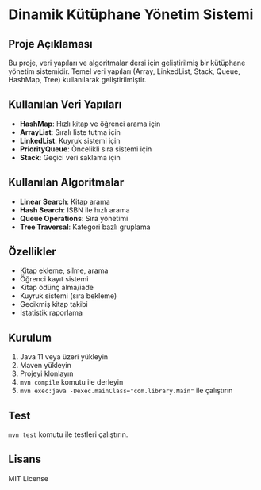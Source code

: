 # Dinamik Kütüphane Yönetim Sistemi

## Proje Açıklaması
Bu proje, veri yapıları ve algoritmalar dersi için geliştirilmiş bir kütüphane yönetim sistemidir. Temel veri yapıları (Array, LinkedList, Stack, Queue, HashMap, Tree) kullanılarak geliştirilmiştir.

## Kullanılan Veri Yapıları
- **HashMap**: Hızlı kitap ve öğrenci arama için
- **ArrayList**: Sıralı liste tutma için
- **LinkedList**: Kuyruk sistemi için
- **PriorityQueue**: Öncelikli sıra sistemi için
- **Stack**: Geçici veri saklama için

## Kullanılan Algoritmalar
- **Linear Search**: Kitap arama
- **Hash Search**: ISBN ile hızlı arama
- **Queue Operations**: Sıra yönetimi
- **Tree Traversal**: Kategori bazlı gruplama

## Özellikler
- Kitap ekleme, silme, arama
- Öğrenci kayıt sistemi
- Kitap ödünç alma/iade
- Kuyruk sistemi (sıra bekleme)
- Gecikmiş kitap takibi
- İstatistik raporlama

## Kurulum
1. Java 11 veya üzeri yükleyin
2. Maven yükleyin
3. Projeyi klonlayın
4. `mvn compile` komutu ile derleyin
5. `mvn exec:java -Dexec.mainClass="com.library.Main"` ile çalıştırın

## Test
`mvn test` komutu ile testleri çalıştırın.

## Lisans
MIT License